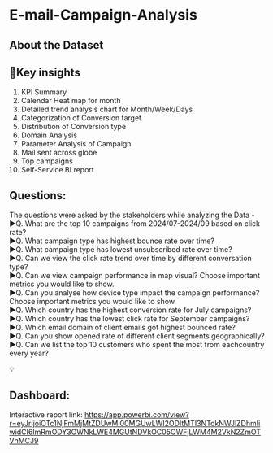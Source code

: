 # E-mail-Campaign-Analysis
## About the Dataset



## 🌟Key insights 

1. KPI Summary<br />
2. Calendar Heat map for month<br />
3. Detailed trend analysis chart for Month/Week/Days<br />
4. Categorization of Conversion target<br />
5. Distribution of Conversion type<br />
6. Domain Analysis<br />
7. Parameter Analysis of Campaign<br />
8. Mail sent across globe<br />
9. Top campaigns<br />
10. Self-Service BI report<br />

## Questions: 
The questions were asked by the stakeholders while analyzing the Data -<br />
▶️Q. What are the top 10 campaigns from 2024/07-2024/09 based on click rate?<br />
▶️Q. What campaign type has highest bounce rate over time?<br />
▶️Q. What campaign type has lowest unsubscribed rate over time?<br />
▶️Q. Can we view the click rate trend over time by different conversation type?<br />
▶️Q. Can we view campaign performance in map visual? Choose important metrics you would like to show.<br />
▶️Q. Can you analyse how device type impact the campaign performance? Choose important metrics you would like to show.<br />
▶️Q. Which country has the highest conversion rate for July campaigns?<br />
▶️Q. Which country has the lowest click rate for September campaigns?<br />
▶️Q. Which email domain of client emails got highest bounced rate?<br />
▶️Q. Can you show opened rate of different client segments geographically?<br />
▶️Q. Can we list the top 10 customers who spent the most from eachcountry every year?<br />


💡 

## Dashboard:
Interactive report link: https://app.powerbi.com/view?r=eyJrIjoiOTc1NjFmMjMtZDUwMi00MGUwLWI2ODItMTI3NTdkNWJlZDhmIiwidCI6ImRmODY3OWNkLWE4MGUtNDVkOC05OWFjLWM4M2VkN2ZmOTVhMCJ9 


